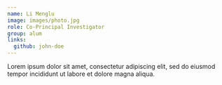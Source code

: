 ```yaml
---
name: Li Menglu
image: images/photo.jpg
role: Co-Principal Investigator
group: alum
links:
  github: john-doe
---
```


Lorem ipsum dolor sit amet, consectetur adipiscing elit, sed do eiusmod tempor incididunt ut labore et dolore magna aliqua.
